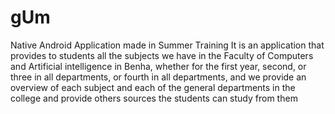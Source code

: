 # gUm
Native Android Application made in Summer Training 
It is an application that provides to students all the subjects we have in the Faculty of Computers and Artificial intelligence in Benha, whether for the first year, second, or three in all departments, or fourth in all departments, and we provide an overview of each subject and each of the general departments in the college and provide others sources the students can study from them 
